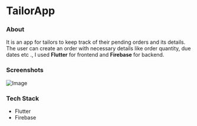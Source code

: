 # **TailorApp**
### About
It is an app for tailors to keep track of their pending orders and its details. The user can create an order with necessary details like order quantity, due dates etc .,  I used **Flutter** for frontend and **Firebase** for backend. 

### Screenshots
![Image]([https://ibb.co/D8trGwF](https://drive.google.com/file/d/175ixxAo2-vfzQKpDf5xaaYv_s8z40LL6/view?usp=share_link))

### Tech Stack
* Flutter
* Firebase

